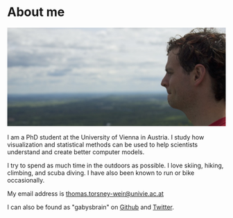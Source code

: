 
# About me

![](/images/me.jpg)

I am a PhD student at the University of Vienna in Austria.  I study how
visualization and statistical methods can be used to help scientists
understand and create better computer models.

I try to spend as much time in the outdoors as possible. I love skiing,
hiking, climbing, and scuba diving.  I have also been known to run or bike
occasionally.

My email address is [thomas.torsney-weir@univie.ac.at](mailto:thomas.torsney-weir@univie.ac.at)

I can also be found
as "gabysbrain" on
[Github](<%= data.social.github %>) and
[Twitter](<%= data.social.twitter %>).



